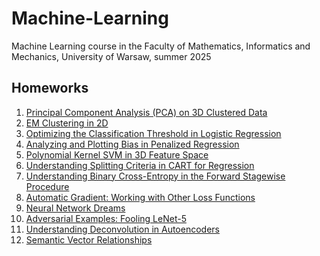 # Machine-Learning
Machine Learning course in the Faculty of Mathematics, Informatics and Mechanics, University of Warsaw, summer 2025

## Homeworks

1. [Principal Component Analysis (PCA) on 3D Clustered Data](https://github.com/dg7s/Machine-Learning/blob/main/hw/Principal_Component_Analysis_(PCA)_on_3D_Clustered_Data.ipynb)
2. [EM Clustering in 2D](https://github.com/dg7s/Machine-Learning/blob/main/hw/EM_Clustering_in_2D.ipynb)
3. [Optimizing the Classification Threshold in Logistic Regression](https://github.com/dg7s/Machine-Learning/blob/main/hw/Optimizing_the_Classification_Threshold_in_Logistic_Regression.ipynb)
4. [Analyzing and Plotting Bias in Penalized Regression](https://github.com/dg7s/Machine-Learning/blob/main/hw/Analyzing_and_Plotting_Bias_in_Penalized_Regression.ipynb)
5. [Polynomial Kernel SVM in 3D Feature Space](https://github.com/dg7s/Machine-Learning/blob/main/hw/Polynomial_Kernel_SVM_in_3D_Feature_Space.ipynb)
6. [Understanding Splitting Criteria in CART for Regression](https://github.com/dg7s/Machine-Learning/blob/main/hw/Understanding_Splitting_Criteria_in_CART_for_Regression.ipynb)
7. [Understanding Binary Cross-Entropy in the Forward Stagewise Procedure](https://github.com/dg7s/Machine-Learning/blob/main/hw/Understanding_Binary_Cross_Entropy_in_the_Forward_Stagewise_Procedure.ipynb)
8. [Automatic Gradient: Working with Other Loss Functions](https://github.com/dg7s/Machine-Learning/blob/main/hw/Automatic_Gradient_Working_with_Other_Loss_Functions.ipynb)
9. [Neural Network Dreams](https://github.com/dg7s/Machine-Learning/blob/main/hw/Neural_Network_Dreams.ipynb)
10. [Adversarial Examples: Fooling LeNet-5](https://github.com/dg7s/Machine-Learning/blob/main/hw/Adversarial_Examples_Fooling_LeNet_5.ipynb)
11. [Understanding Deconvolution in Autoencoders](https://github.com/dg7s/Machine-Learning/blob/main/hw/Understanding_Deconvolution_in_Autoencoders.ipynb)
12. [Semantic Vector Relationships](https://github.com/dg7s/Machine-Learning/blob/main/hw/Semantic_Vector_Relationships.ipynb)
